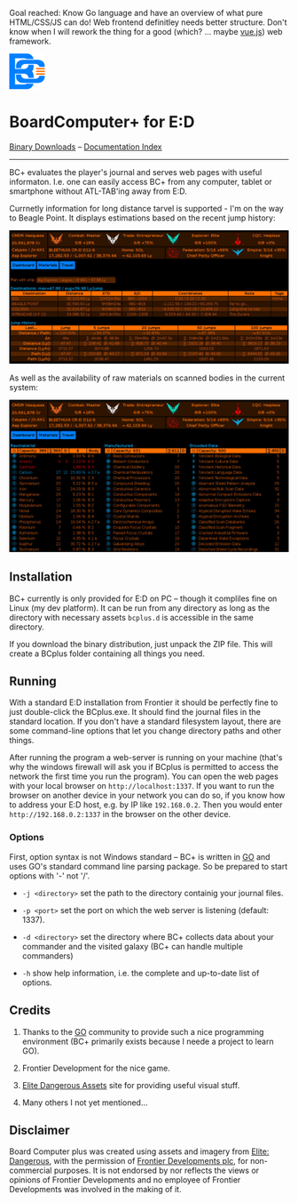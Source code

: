 Goal reached: Know Go language and have an overview of what pure 
HTML/CSS/JS can do! Web frontend definitley needs better structure.
Don't know when I will rework the thing for a good (which? … maybe
[vue.js](https://vuejs.org/)) web framework.

![Logo](res/s/img/ico/logo64.png)
# BoardComputer+ for E:D

[Binary Downloads](https://github.com/CmdrVasquess/BCplus/releases) –
[Documentation Index](https://cmdrvasquess.github.io/BCplus/)

--------------------

BC+ evaluates the player's journal and serves web pages with useful
informaton. I.e. one can easily access BC+ from any computer, tablet
or smartphone without ATL-TAB'ing away from E:D.

Currnetly information for long distance tarvel is supported - I'm on
the way to Beagle Point. It displays estimations based on the recent
jump history:

![Materials Screen](docs/imgs/screen-travel.jpg?raw=true)

As well as the availability of raw materials on scanned bodies in the
current system:

![Travel Screen](docs/imgs/screen-mats.jpg?raw=true)

## Installation

BC+ currently is only provided for E:D on PC – though it compliles fine
on Linux (my dev platform). It can be run from any directory as long as
the directory with necessary assets `bcplus.d` is accessible in the same
directory.

If you download the binary distribution, just unpack the ZIP file. This
will create a BCplus folder containing all things you need.

## Running

With a standard E:D installation from Frontier it should be perfectly
fine to just double-click the BCplus.exe. It should find the journal
files in the standard location. If you don't have a standard filesystem
layout, there are some command-line options that let you change
directory paths and other things.

After running the program a web-server is running on your machine (that's
why the windows firewall will ask you if BCplus is permitted to access
the network the first time you run the program). You can open the web 
pages with your local browser on `http://localhost:1337`. If you want to
run the browser on another device in your network you can do so, if you
know how to address your E:D host, e.g. by IP like `192.168.0.2`. Then
you would enter `http://192.168.0.2:1337` in the browser on the other
device. 

### Options

First, option syntax is not Windows standard – BC+ is written in
[GO](https://golang.org) and uses GO's standard command line parsing
package. So be prepared to start options with '-' not '/'.

* `-j <directory>` set the path to the directory containig your journal
  files.

* `-p <port>` set the port on which the web server is listening (default:
  1337).

* `-d <directory>` set the directory where BC+ collects data about your
  commander and the visited galaxy (BC+ can handle multiple commanders)

* `-h` show help information, i.e. the complete and up-to-date list of
  options.

## Credits

1. Thanks to the [GO](https://golang.org) community to provide such a nice
   programming environment (BC+ primarily exists because I neede a project
   to learn GO).

2. Frontier Development for the nice game.

3. [Elite Dangerous Assets](http://edassets.org/) site for providing useful
   visual stuff.

4. Many others I not yet mentioned…

## Disclaimer

Board Computer plus was created using assets and imagery from
[Elite: Dangerous](https://www.elitedangerous.com/), with the
permission of [Frontier Developments plc](http://frontier.co.uk/), for
non-commercial purposes. It is not endorsed by nor reflects the views
or opinions of Frontier Developments and no employee of Frontier
Developments was involved in the making of it.
